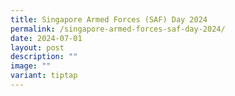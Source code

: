 ```yaml
---
title: Singapore Armed Forces (SAF) Day 2024
permalink: /singapore-armed-forces-saf-day-2024/
date: 2024-07-01
layout: post
description: ""
image: ""
variant: tiptap
---
```

